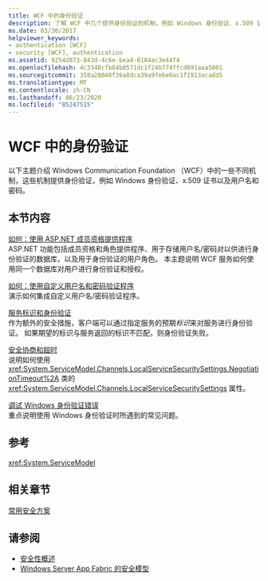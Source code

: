 ```yaml
---
title: WCF 中的身份验证
description: 了解 WCF 中几个提供身份验证的机制，例如 Windows 身份验证、x.509 证书、用户名和密码。
ms.date: 03/30/2017
helpviewer_keywords:
- authentication [WCF]
- security [WCF], authentication
ms.assetid: 9254d873-843d-4c6e-bea4-8184ac3e44f4
ms.openlocfilehash: 4c3348cfb84b8571dc1f24b774ffcd691aaa5001
ms.sourcegitcommit: 358a28048f36a8dca39a9fe6e6ac1f1913acadd5
ms.translationtype: MT
ms.contentlocale: zh-CN
ms.lasthandoff: 06/23/2020
ms.locfileid: "85247515"
---
```

# <a name="authentication-in-wcf"></a>WCF 中的身份验证
以下主题介绍 Windows Communication Foundation （WCF）中的一些不同机制，这些机制提供身份验证，例如 Windows 身份验证、x.509 证书以及用户名和密码。  
  
## <a name="in-this-section"></a>本节内容  
 [如何：使用 ASP.NET 成员资格提供程序](how-to-use-the-aspnet-membership-provider.md)  
 ASP.NET 功能包括成员资格和角色提供程序、用于存储用户名/密码对以供进行身份验证的数据库，以及用于身份验证的用户角色。 本主题说明 WCF 服务如何使用同一个数据库对用户进行身份验证和授权。  
  
 [如何：使用自定义用户名和密码验证程序](how-to-use-a-custom-user-name-and-password-validator.md)  
 演示如何集成自定义用户名/密码验证程序。  
  
 [服务标识和身份验证](service-identity-and-authentication.md)  
 作为额外的安全措施，客户端可以通过指定服务的预期*标识*来对服务进行身份验证。 如果期望的标识与服务返回的标识不匹配，则身份验证失败。  
  
 [安全协商和超时](security-negotiation-and-timeouts.md)  
 说明如何使用 <xref:System.ServiceModel.Channels.LocalServiceSecuritySettings.NegotiationTimeout%2A> 类的 <xref:System.ServiceModel.Channels.LocalServiceSecuritySettings> 属性。  
  
 [调试 Windows 身份验证错误](debugging-windows-authentication-errors.md)  
 重点说明使用 Windows 身份验证时所遇到的常见问题。  
  
## <a name="reference"></a>参考  
 <xref:System.ServiceModel>  
  
## <a name="related-sections"></a>相关章节  
 [常用安全方案](common-security-scenarios.md)  
  
## <a name="see-also"></a>请参阅

- [安全性概述](security-overview.md)
- [Windows Server App Fabric 的安全模型](https://docs.microsoft.com/previous-versions/appfabric/ee677202(v=azure.10))
